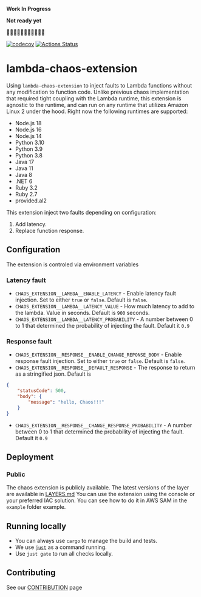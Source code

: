 **Work In Progress**

**Not ready yet**

🛑🛑🛑🛑🛑🛑🛑🛑🛑🛑🛑

[![codecov](https://codecov.io/gh/aws-cli-tools/chaos-lambda-extension/branch/main/graph/badge.svg)](https://codecov.io/gh/aws-cli-tools/chaos-lambda-extension)
[![Actions Status](https://github.com/aws-cli-tools/chaos-lambda-extension/workflows/Code%20Gating/badge.svg?branch=main)](https://github.com/aws-cli-tools/chaos-lambda-extension/workflows/Code%20Gating/badge.svg?branch=main)

# lambda-chaos-extension

Using `lambda-chaos-extension` to inject faults to Lambda functions without any modification to function code.
Unlike previous chaos implementation that required tight coupling with the Lambda runtime, this extension is agnostic to the runtime, and can run on any runtime that utilizes Amazon Linux 2 under the hood.
Right now the following runtimes are supported:
* Node.js 18
* Node.js 16
* Node.js 14
* Python 3.10
* Python 3.9
* Python 3.8
* Java 17
* Java 11
* Java 8
* .NET 6
* Ruby 3.2
* Ruby 2.7
* provided.al2
 

This extension inject two faults depending on configuration: 

1. Add latency.
2. Replace function response.

## Configuration
The extension is controled via environment variables
### Latency fault
* `CHAOS_EXTENSION__LAMBDA__ENABLE_LATENCY` - Enable latency fault injection. Set to either `true` or `false`. Default is `false`.
* `CHAOS_EXTENSION__LAMBDA__LATENCY_VALUE` - How much latency to add to the lambda. Value in seconds. Default is `900` seconds.
* `CHAOS_EXTENSION__LAMBDA__LATENCY_PROBABILITY` - A number between 0 to 1 that determined the probability of injecting the fault. Default it `0.9`

### Response fault
* `CHAOS_EXTENSION__RESPONSE__ENABLE_CHANGE_REPONSE_BODY` - Enable response fault injection. Set to either `true` or `false`. Default is `false`.
* `CHAOS_EXTENSION__RESPONSE__DEFAULT_RESPONSE` - The response to return as a stringified json. Default is 
```json
{
    "statusCode": 500,
    "body": {
        "message": "hello, Chaos!!!"
    }
}
```
* `CHAOS_EXTENSION__RESPONSE__CHANGE_RESPONSE_PROBABILITY` - A number between 0 to 1 that determined the probability of injecting the fault. Default it `0.9`

## Deployment
### Public 
The chaos extension is publicly available. The latest versions of the layer are available in [LAYERS.md](LAYERS.ms)
You can use the extension using the console or your preferred IAC solution. You can see how to do it in AWS SAM in the `example` folder example.
 

## Running locally
* You can always use `cargo` to manage the build and tests.
* We use [`just`](https://github.com/casey/just) as a command running.
* Use `just gate` to run all checks locally.

## Contributing
See our [CONTRIBUTION](CONTRIBUTION.md) page
